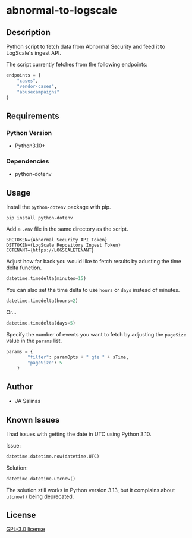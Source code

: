 # abnormal-to-logscale

## Description
Python script to fetch data from Abnormal Security and feed it to LogScale's ingest API.

The script currently fetches from the following endpoints:
```python
endpoints = {
    "cases",
    "vendor-cases",
    "abusecampaigns"
}
```

## Requirements

### Python Version
* Python3.10+

### Dependencies
* python-dotenv

## Usage

Install the `python-dotenv` package with pip.
```
pip install python-dotenv
```

Add a `.env` file in the same directory as the script.
```
SRCTOKEN={Abnormal Security API Token}
DSTTOKEN={LogScale Repository Ingest Token}
COTENANT={https://LOGSCALETENANT}
```

Adjust how far back you would like to fetch results by adusting the time delta function.
```python
datetime.timedelta(minutes=15)
```

You can also set the time delta to use `hours` or `days` instead of minutes.
```python
datetime.timedelta(hours=2)
```

Or...
```python
datetime.timedelta(days=5)
```

Specify the number of events you want to fetch by adjusting the `pageSize` value in the `params` list.
```python
params = {
        "filter": paramOpts + " gte " + sTime,
        "pageSize": 5
    }
```

## Author
* JA Salinas

## Known Issues
I had issues with getting the date in UTC using Python 3.10.

Issue:
```python
datetime.datetime.now(datetime.UTC)
```

Solution:
```python
datetime.datetime.utcnow()
```

The solution still works in Python version 3.13, but it complains about `utcnow()` being deprecated.

## License

[GPL-3.0 license](./LICENSE.md)